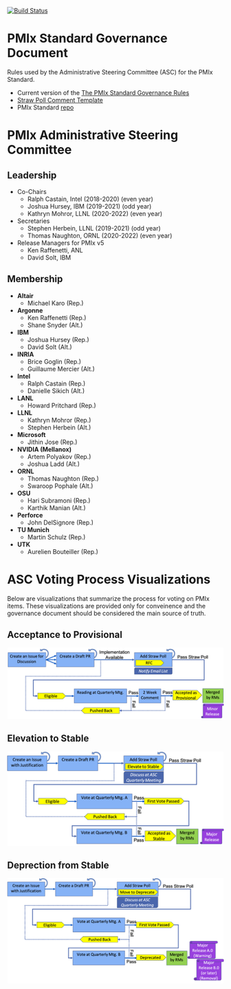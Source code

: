 [![Build Status](https://travis-ci.org/pmix/governance.svg?branch=master)](https://travis-ci.org/pmix/governance)

# PMIx Standard Governance Document

Rules used by the Administrative Steering Committee (ASC) for the PMIx Standard.

 * Current version of the [The PMIx Standard Governance Rules](https://github.com/pmix/governance/releases/latest)
 * [Straw Poll Comment Template](https://github.com/pmix/governance/blob/master/StrawPollComment.txt)
 * PMIx Standard [repo](https://github.com/pmix/pmix-standard)

# PMIx Administrative Steering Committee

## Leadership

* Co-Chairs
  * Ralph Castain, Intel (2018-2020) (even year)
  * Joshua Hursey, IBM (2019-2021) (odd year)
  * Kathryn Mohror, LLNL (2020-2022) (even year)
* Secretaries
  * Stephen Herbein, LLNL (2019-2021) (odd year)
  * Thomas Naughton, ORNL (2020-2022) (even year)
* Release Managers for PMIx v5
  * Ken Raffenetti, ANL
  * David Solt, IBM

## Membership

* **Altair**
  * Michael Karo (Rep.)
* **Argonne**
  * Ken Raffenetti (Rep.)
  * Shane Snyder (Alt.)
* **IBM**
  * Joshua Hursey (Rep.)
  * David Solt (Alt.)
* **INRIA**
  * Brice Goglin (Rep.)
  * Guillaume Mercier (Alt.)
* **Intel**
  * Ralph Castain (Rep.)
  * Danielle Sikich (Alt.)
* **LANL**
  * Howard Pritchard (Rep.)
* **LLNL**
  * Kathryn Mohror (Rep.)
  * Stephen Herbein (Alt.)
* **Microsoft**
  * Jithin Jose (Rep.)
* **NVIDIA (Mellanox)**
  * Artem Polyakov (Rep.)
  * Joshua Ladd (Alt.)
* **ORNL**
  * Thomas Naughton (Rep.)
  * Swaroop Pophale (Alt.)
* **OSU**
  * Hari Subramoni (Rep.)
  * Karthik Manian (Alt.)
* **Perforce**
  * John DelSignore (Rep.)
* **TU Munich**
  * Martin Schulz (Rep.)
* **UTK**
  * Aurelien Bouteiller (Rep.)

# ASC Voting Process Visualizations

Below are visualizations that summarize the process for voting on PMIx items.
These visualizations are provided only for conveinence and the governance
document should be considered the main source of truth.

## Acceptance to Provisional

![accepting-to-provisional](images/accepting-to-provisional.png)

## Elevation to Stable

![elevating-to-stable](images/elevating-to-stable.png)

## Deprection from Stable

![deprecating-from-stable](images/deprecating-from-stable.png)
